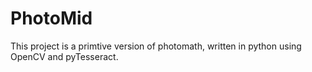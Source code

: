 # PhotoMid
This project is a primtive version of photomath, written in python using OpenCV and pyTesseract.
